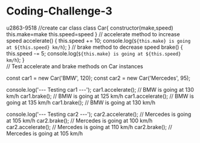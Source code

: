 # Coding-Challenge-3
u2863-9518
//create car class
class Car{
    constructor(make,speed)
    this.make=make
    this.speed=speed
}
// accelerate method to increase speed
    accelerate() {
        this.speed += 10;
        console.log(`${this.make} is going at ${this.speed} km/h`);
    }
   // brake method to decrease speed
    brake() {
        this.speed -= 5;
        console.log(`${this.make} is going at ${this.speed} km/h`);
    }  
// Test accelerate and brake methods on Car instances

const car1 = new Car('BMW', 120);
const car2 = new Car('Mercedes', 95);

console.log('--- Testing car1 ---');
car1.accelerate();  // BMW is going at 130 km/h
car1.brake();       // BMW is going at 125 km/h
car1.accelerate();  // BMW is going at 135 km/h
car1.brake();       // BMW is going at 130 km/h

console.log('--- Testing car2 ---');
car2.accelerate();  // Mercedes is going at 105 km/h
car2.brake();       // Mercedes is going at 100 km/h
car2.accelerate();  // Mercedes is going at 110 km/h
car2.brake();       // Mercedes is going at 105 km/h
